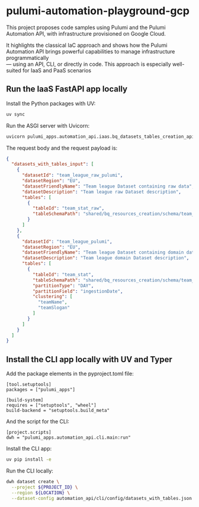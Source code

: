 # pulumi-automation-playground-gcp

This project proposes code samples using Pulumi and the Pulumi Automation API, with infrastructure provisioned on Google Cloud.

It highlights the classical IaC approach and shows how the Pulumi Automation API brings powerful capabilities to manage infrastructure programmatically\
— using an API, CLI, or directly in code. This approach is especially well-suited for IaaS and PaaS scenarios

## Run the IaaS FastAPI app locally

Install the Python packages with UV:

```bash
uv sync
```

Run the ASGI server with Uvicorn:

```bash
uvicorn pulumi_apps.automation_api.iaas.bq_datasets_tables_creation_api.main:app --reload --host 0.0.0.0 --port 8080
```

The request body and the request payload is:

```json
{
  "datasets_with_tables_input": [
    {
      "datasetId": "team_league_raw_pulumi",
      "datasetRegion": "EU",
      "datasetFriendlyName": "Team league Dataset containing raw data",
      "datasetDescription": "Team league raw Dataset description",
      "tables": [
        {
          "tableId": "team_stat_raw",
          "tableSchemaPath": "shared/bq_resources_creation/schema/team_league_raw/team_stat_raw.json"
        }
      ]
    },
    {
      "datasetId": "team_league_pulumi",
      "datasetRegion": "EU",
      "datasetFriendlyName": "Team league Dataset containing domain data",
      "datasetDescription": "Team league domain Dataset description",
      "tables": [
        {
          "tableId": "team_stat",
          "tableSchemaPath": "shared/bq_resources_creation/schema/team_league/team_stat.json",
          "partitionType": "DAY",
          "partitionField": "ingestionDate",
          "clustering": [
            "teamName",
            "teamSlogan"
          ]
        }
      ]
    }
  ]
}
```

## Install the CLI app locally with UV and Typer

Add the package elements in the pyproject.toml file:

```text
[tool.setuptools]
packages = ["pulumi_apps"]

[build-system]
requires = ["setuptools", "wheel"]
build-backend = "setuptools.build_meta"
```

And the script for the CLI:

```text
[project.scripts]
dwh = "pulumi_apps.automation_api.cli.main:run"
```

Install the CLI app:

```bash
uv pip install -e
```

Run the CLI locally:

```bash
dwh dataset create \
  --project ${PROJECT_ID} \
  --region ${LOCATION} \
  --dataset-config automation_api/cli/config/datasets_with_tables.json
```

